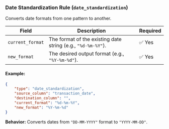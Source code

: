 ### Date Standardization Rule (`date_standardization`)

Converts date formats from one pattern to another.

| Field | Description | Required |
|--------|------------|----------|
| `current_format` | The format of the existing date string (e.g., `"%d-%m-%Y"`). | ✅ Yes |
| `new_format` | The desired output format (e.g., `"%Y-%m-%d"`). | ✅ Yes |

#### Example:
```json
{
    "type": "date_standardization",
    "source_column": "transaction_date",
    "destination_column": "",
    "current_format": "%d-%m-%Y",
    "new_format": "%Y-%m-%d"
}
```
**Behavior:** Converts dates from `"DD-MM-YYYY"` format to `"YYYY-MM-DD"`.
